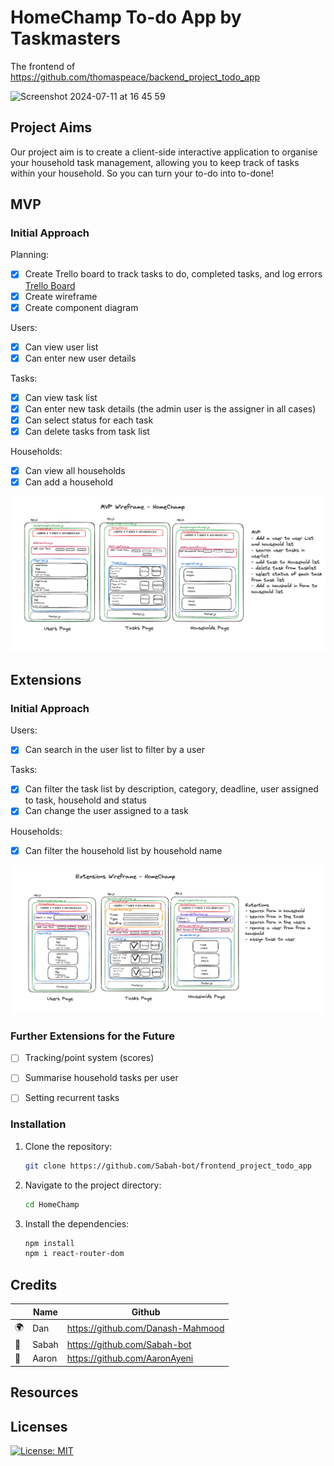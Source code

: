 # HomeChamp To-do App by Taskmasters

The frontend of https://github.com/thomaspeace/backend_project_todo_app

![Screenshot 2024-07-11 at 16 45 59](https://github.com/user-attachments/assets/0e2cd94d-0a4c-4f6c-8950-4377a0b4f3d0)


## Project Aims
Our project aim is to create a client-side interactive application to organise your household task management, allowing you to keep track of tasks within your household. So you can turn your to-do into to-done!



## MVP

### Initial Approach

Planning:
* [x] Create Trello board to track tasks to do, completed tasks, and log errors [Trello Board](https://trello.com/b/pIYj6Las/frontend-project)
* [x] Create wireframe
* [x] Create component diagram

Users:
* [x] Can view user list
* [x] Can enter new user details

Tasks:
* [x] Can view task list
* [x] Can enter new task details (the admin user is the assigner in all cases)
* [x] Can select status for each task
* [x] Can delete tasks from task list

Households:
* [x] Can view all households
* [x] Can add a household

![MVP wireframe](Diagrams/MVPWireframe2.png)


## Extensions

### Initial Approach

Users:
* [x] Can search in the user list to filter by a user

Tasks:
* [x] Can filter the task list by description, category, deadline, user assigned to task, household and status
* [x] Can change the user assigned to a task

Households:
* [x] Can filter the household list by household name

![Extension wireframe](Diagrams/ExtensionsWireframe2.png)



### Further Extensions for the Future

* [ ] Tracking/point system (scores)
* [ ] Summarise household tasks per user
* [ ] Setting recurrent tasks





### Installation

1. Clone the repository:

    ```bash
    git clone https://github.com/Sabah-bot/frontend_project_todo_app
    ```

2. Navigate to the project directory:

    ```bash
    cd HomeChamp
    ```

3. Install the dependencies:

    ```bash
    npm install
    npm i react-router-dom
    ```






## Credits
|    |    Name     |         Github              |
|----|---------|---------------------------------|
| 🌍 | Dan     | https://github.com/Danash-Mahmood|
| 🍓 | Sabah   | https://github.com/Sabah-bot    |
| 🍄 | Aaron   | https://github.com/AaronAyeni   |



## Resources



## Licenses

[![License: MIT](https://img.shields.io/badge/License-MIT-yellow.svg)](https://opensource.org/licenses/MIT)
